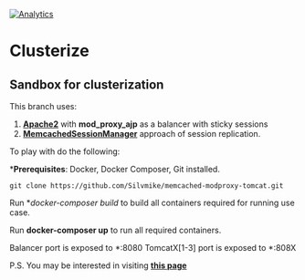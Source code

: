 [![Analytics](https://ga-beacon.appspot.com/UA-73781306-2/memcached-modproxy-tomcat)](https://github.com/igrigorik/ga-beacon)

# Clusterize

## Sandbox for clusterization

This branch uses:

1. **[Apache2](https://httpd.apache.org/)** with **mod_proxy_ajp** as a balancer with sticky sessions
2. **[MemcachedSessionManager](https://code.google.com/p/memcached-session-manager/)** approach of session replication.

To play with do the following:

***Prerequisites**: Docker, Docker Composer, Git installed.

	git clone https://github.com/Silvmike/memcached-modproxy-tomcat.git


Run **docker-composer build* to build all containers required for running use case.

Run **docker-composer up** to run all required containers.

Balancer port is exposed to *:8080
TomcatX[1-3] port is exposed to *:808X

P.S. You may be interested in visiting **[this page](https://github.com/Silvmike/clusterize)**
